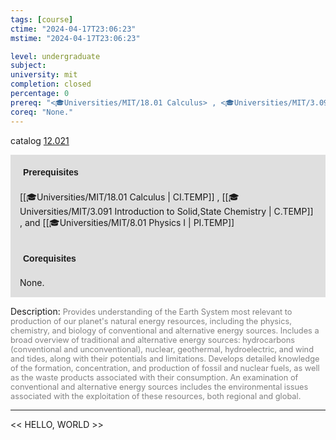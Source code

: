 ```yaml
---
tags: [course]
ctime: "2024-04-17T23:06:23"
mstime: "2024-04-17T23:06:23"

level: undergraduate
subject: 
university: mit
completion: closed
percentage: 0
prereq: "<🎓Universities/MIT/18.01 Calculus> , <🎓Universities/MIT/3.091 Introduction to Solid,State Chemistry> , and <🎓Universities/MIT/8.01 Physics I>"
coreq: "None."
---
```


catalog [12.021](http://student.mit.edu/catalog/m12a.html#12.021)

<span style="display: block; padding: 15px; background-color: rgb(100, 100, 100, 0.2);"><font id="m_prereq715_0" style="display: block; font-family: Arial, sans-serif; font-weight: bold; padding: 5px">Prerequisites</font><br><span id="prereq715_0">[[🎓Universities/MIT/18.01 Calculus | CI.TEMP]] , [[🎓Universities/MIT/3.091 Introduction to Solid,State Chemistry | C.TEMP]] , and [[🎓Universities/MIT/8.01 Physics I | PI.TEMP]]</span></span>
<span style="display: block; padding: 15px; background-color: rgb(100, 100, 100, 0.2);"><font id="m_coreq715_0" style="display: block; font-family: Arial, sans-serif; font-weight: bold; padding: 5px">Corequisites</font><br><span id="coreq715_0">None.</span></span>

<font style="">Description:</font>
<font style="color: grey; font-size: 0.8rem;">Provides understanding of the Earth System most relevant to production of our planet's natural energy resources, including the physics, chemistry, and biology of conventional and alternative energy sources. Includes a broad overview of traditional and alternative energy sources: hydrocarbons (conventional and unconventional), nuclear, geothermal, hydroelectric, and wind and tides, along with their potentials and limitations. Develops detailed knowledge of the formation, concentration, and production of fossil and nuclear fuels, as well as the waste products associated with their consumption. An examination of conventional and alternative energy sources includes the environmental issues associated with the exploitation of these resources, both regional and global.</font>



---

<< HELLO, WORLD >>
